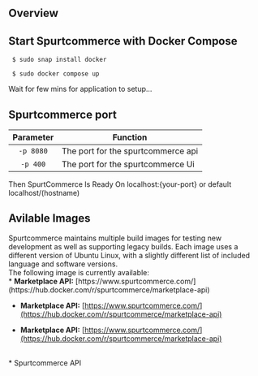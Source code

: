 <h2>Overview</h2>

<h2>Start Spurtcommerce with Docker Compose</h2>

<code> $ sudo snap install docker </code>

<code> $ sudo docker compose up </code>

Wait for few mins for application to setup... 

<h2> Spurtcommerce port </h2>

<table>
<thead>
<tr>
<th align="center">Parameter</th>
<th>Function</th>
</tr>
</thead>
<tbody>
<tr>
<td align="center"><code>-p 8080</code></td>
<td>The port for the spurtcommerce api</td>
</tr>
<tr>
<td align="center"><code>-p 400</code></td>
<td>The port for the spurtcommerce Ui</td>
</tr>


</tbody>
</table>

Then SpurtCommerce Is Ready On localhost:{your-port} or default localhost/(hostname)


<h2>Avilable Images</h2>
Spurtcommerce maintains multiple build images for testing new development as well as supporting legacy builds. Each image uses a different version of Ubuntu Linux, with a slightly different list of included language and software versions.
<br>The following image is currently available:
<br>
* <b> Marketplace API:</b> [https://www.spurtcommerce.com/](https://hub.docker.com/r/spurtcommerce/marketplace-api)

* <b> Marketplace API:</b> [https://www.spurtcommerce.com/](https://hub.docker.com/r/spurtcommerce/marketplace-api)

* <b> Marketplace API:</b> [https://www.spurtcommerce.com/](https://hub.docker.com/r/spurtcommerce/marketplace-api)


<br>
* Spurtcommerce API



